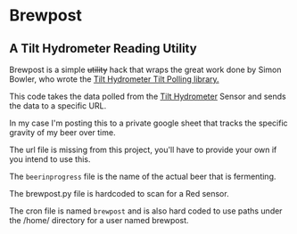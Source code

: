 # Brewpost

## A Tilt Hydrometer Reading Utility  

Brewpost is a simple ~~utility~~ hack that wraps the great work done by Simon Bowler, who wrote the [Tilt Hydrometer Tilt Polling library.](https://github.com/sibowler/brewpi-brewometer)  

This code takes the data polled from the [Tilt Hydrometer](https://tilthydrometer.com/products/brewometer) Sensor and sends the data to a specific URL.

In my case I'm posting this to a private google sheet that tracks the specific gravity of my beer over time.

The url file is missing from this project, you'll have to provide your own if you intend to use this.

The `beerinprogress` file is the name of the actual beer that is fermenting.

The brewpost.py file is hardcoded to scan for a Red sensor.

The cron file is named `brewpost` and is also hard coded to use paths under the /home/ directory for a user named brewpost.